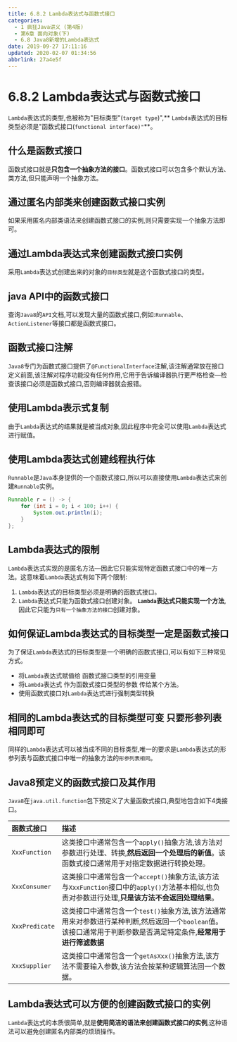 ```yaml
---
title: 6.8.2 Lambda表达式与函数式接口
categories: 
  - 1 疯狂Java讲义 (第4版)
  - 第6章 面向对象(下)
  - 6.8 Java8新增的Lambda表达式
date: 2019-09-27 17:11:16
updated: 2020-02-07 01:34:56
abbrlink: 27a4e5f
---
```

# 6.8.2 Lambda表达式与函数式接口 #
`Lambda`表达式的类型,也被称为"目标类型"(`target type`)",** `Lambda`表达式的目标类型必须是"函数式接口(`functional interface)"`**。
## 什么是函数式接口 ##
函数式接口就是**只包含一个抽象方法的接口**。函数式接口可以包含多个默认方法、类方法,但只能声明一个抽象方法。
## 通过匿名内部类来创建函数式接口实例 ##
如果采用匿名内部类语法来创建函数式接口的实例,则只需要实现一个抽象方法即可。
## 通过Lambda表达式来创建函数式接口实例 ##
采用`Lambda`表达式创建出来的对象的`目标类型`就是这个函数式接口的类型。

## java API中的函数式接口 ##
查询`Java8`的`API`文档,可以发现大量的函数式接口,例如:`Runnable`、 `ActionListener`等接口都是函数式接口。
## 函数式接口注解 ##
`Java8`专门为函数式接口提供了`@FunctionalInterface`注解,该注解通常放在接口定义前面,该注解对程序功能没有任何作用,它用于告诉编译器执行更严格检查—检查该接口必须是函数式接口,否则编译器就会报错。
## 使用Lambda表示式复制 ##
由于`Lambda`表达式的结果就是被当成对象,因此程序中完全可以使用`Lambda`表达式进行赋值。
## 使用Lambda表达式创建线程执行体 ##
`Runnable`是`Java`本身提供的一个函数式接口,所以可以直接使用`Lambda`表达式来创建`Runnable`实例。
```java
Runnable r = () -> {
    for (int i = 0; i < 100; i++) {
        System.out.println(i);
    }
};
```
## Lambda表达式的限制 ##
`Lambda`表达式实现的是匿名方法—因此它只能实现特定函数式接口中的唯一方法。这意味着`Lambda`表达式有如下两个限制:
1. `Lambda`表达式的目标类型必须是明确的函数式接口。
2. `Lambda`表达式只能为函数式接口创建对象。 **`Lambda`表达式只能实现一个方法**,因此它只能为`只有一个抽象方法的接口`创建对象。

## 如何保证Lambda表达式的目标类型一定是函数式接口 ##
为了保证`Lambda`表达式的目标类型是一个明确的函数式接口,可以有如下三种常见方式。
- 将`Lambda`表达式赋值给 函数式接口类型的引用变量
- 将`Lambda`表达式 作为函数式接口类型的参数 传给某个方法。
- 使用函数式接口对`Lambda`表达式进行强制类型转换

## 相同的Lambda表达式的目标类型可变 只要形参列表相同即可 ##
同样的`Lambda`表达式可以被当成不同的目标类型,唯一的要求是`Lambda`表达式的形参列表与函数式接口中唯一的抽象方法的`形参列表相同`。

## Java8预定义的函数式接口及其作用 ##
`Java8`在`java.util.function`包下预定义了大量函数式接口,典型地包含如下4类接口。

|函数式接口|描述|
|:---|:---|
|`XxxFunction`|这类接口中通常包含一个`apply()`抽象方法,该方法对参数进行处理、转换,**然后返回一个处理后的新值**。该函数式接口通常用于对指定数据进行转换处理。|
|`XxxConsumer`|这类接口中通常包含一个`accept()`抽象方法,该方法与`XxxFunction`接口中的`apply()`方法基本相似,也负责对参数进行处理,**只是该方法不会返回处理结果**。|
|`XxxPredicate`|这类接口中通常包含一个`test()`抽象方法,该方法通常用来对参数进行某种判断,然后返回一个`boolean`值。该接口通常用于判断参数是否满足特定条件,**经常用于进行筛滤数据**|
|`XxxSupplier`|这类接口中通常包含一个`getAsXxx()`抽象方法,该方法不需要输入参数,该方法会按某种逻辑算法回一个数据。|

## Lambda表达式可以方便的创建函数式接口的实例 ##
`Lambda`表达式的本质很简单,就是**使用简洁的语法来创建函数式接口的实例**,这种语法可以避免创建匿名内部类的烦琐操作。



